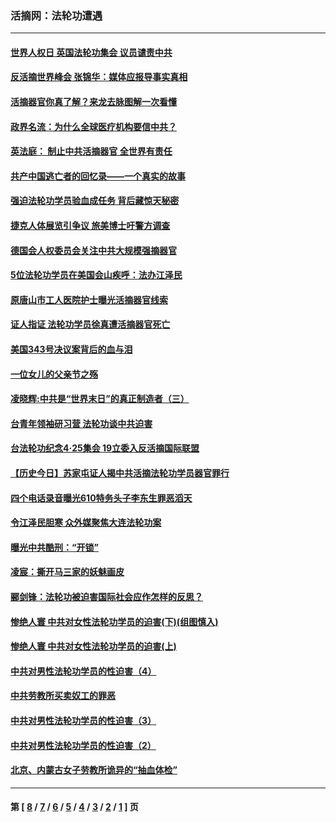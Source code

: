 ### 活摘网：法轮功遭遇
---
#### [世界人权日 英国法轮功集会 议员谴责中共](../../pages/nf5881/n13431763.md?06250430) 
#### [反活摘世界峰会 张锦华：媒体应报导事实真相](../../pages/nf5881/n13278502.md?06250430) 
#### [活摘器官你真了解？来龙去脉图解一次看懂](../../pages/nf5881/n13013820.md?06250430) 
#### [政界名流：为什么全球医疗机构要信中共？](../../pages/nf5881/n11945479.md?06250430) 
#### [英法庭： 制止中共活摘器官 全世界有责任](../../pages/nf5881/n11330691.md?06250430) 
#### [共产中国逃亡者的回忆录——一个真实的故事](../../pages/nf5881/n10918649.md?06250430) 
#### [强迫法轮功学员验血成任务 背后藏惊天秘密](../../pages/nf5881/n4252384.md?06250430) 
#### [捷克人体展览引争议 旅美博士吁警方调查](../../pages/nf5881/n9429187.md?06250430) 
#### [德国会人权委员会关注中共大规模强摘器官](../../pages/nf5881/n8418950.md?06250430) 
#### [5位法轮功学员在美国会山疾呼：法办江泽民](../../pages/nf5881/n8101519.md?06250430) 
#### [原唐山市工人医院护士曝光活摘器官线索](../../pages/nf5881/n8076384.md?06250430) 
#### [证人指证 法轮功学员徐真遭活摘器官死亡](../../pages/nf5881/n8042467.md?06250430) 
#### [美国343号决议案背后的血与泪](../../pages/nf5881/n8020684.md?06250430) 
#### [一位女儿的父亲节之殇](../../pages/nf5881/n8014122.md?06250430) 
#### [凌晓辉:中共是“世界末日”的真正制造者（三）](../../pages/nf5881/n4210333.md?06250430) 
#### [台青年领袖研习营 法轮功谈中共迫害](../../pages/nf5881/n4141857.md?06250430) 
#### [台法轮功纪念4‧25集会 19立委入反活摘国际联盟](../../pages/nf5881/n4141821.md?06250430) 
#### [【历史今日】苏家屯证人揭中共活摘法轮功学员器官罪行](../../pages/nf5881/n4135912.md?06250430) 
#### [四个电话录音曝光610特务头子李东生罪恶滔天](../../pages/nf5881/n4040060.md?06250430) 
#### [令江泽民胆寒 众外媒聚焦大连法轮功案](../../pages/nf5881/n3932671.md?06250430) 
#### [曝光中共酷刑：“开锁”](../../pages/nf5881/n3889373.md?06250430) 
#### [凌宸：撕开马三家的妖魅画皮](../../pages/nf5881/n3849369.md?06250430) 
#### [郦剑锋：法轮功被迫害国际社会应作怎样的反思？](../../pages/nf5881/n3824560.md?06250430) 
#### [惨绝人寰 中共对女性法轮功学员的迫害(下)(组图慎入)](../../pages/nf5881/n3816285.md?06250430) 
#### [惨绝人寰 中共对女性法轮功学员的迫害(上)](../../pages/nf5881/n3815374.md?06250430) 
#### [中共对男性法轮功学员的性迫害（4）](../../pages/nf5881/n3769144.md?06250430) 
#### [中共劳教所买卖奴工的罪恶](../../pages/nf5881/n3769378.md?06250430) 
#### [中共对男性法轮功学员的性迫害（3）](../../pages/nf5881/n3768231.md?06250430) 
#### [中共对男性法轮功学员的性迫害（2）](../../pages/nf5881/n3767211.md?06250430) 
#### [北京、内蒙古女子劳教所诡异的“抽血体检”](../../pages/nf5881/n3753158.md?06250430) 

---
#### 第 [ [8](./8.md?06250430) / [7](./7.md?06250430) / [6](./6.md?06250430) / [5](./5.md?06250430) / [4](./4.md?06250430) / [3](./3.md?06250430) / [2](./2.md?06250430) / [1](./1.md?06250430) ] 页
